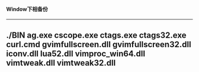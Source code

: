 #### Window下相备份 ####

----
./BIN
    ag.exe
    cscope.exe
    ctags.exe
    ctags32.exe
    curl.cmd
    gvimfullscreen.dll
    gvimfullscreen32.dll
    iconv.dll
    lua52.dll
    vimproc_win64.dll
    vimtweak.dll
    vimtweak32.dll
----
